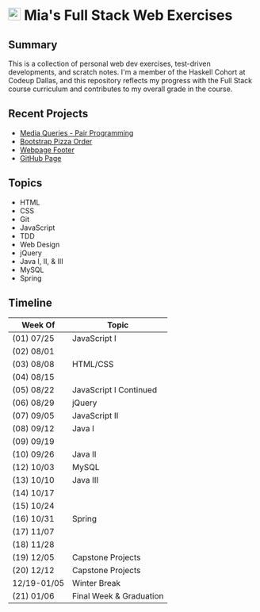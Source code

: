 # <img src="https://199lj33nqk3p88xz03dvn481-wpengine.netdna-ssl.com/wp-content/uploads/2021/06/webdev_icon.png" alt="codeup" width="25" height="25"/>  Mia's Full Stack Web Exercises

## Summary
This is a collection of personal web dev exercises, test-driven developments, and scratch notes. I'm a member of the Haskell Cohort at Codeup Dallas, and this repository reflects my progress with the Full Stack course curriculum and contributes to my overall grade in the course.

## Recent Projects
- [Media Queries - Pair Programming](https://htmlpreview.github.io/?https://github.com/Julian-Mia-media-queries-exercise/media-queries-exercise/blob/main/media-queries.html)
- [Bootstrap Pizza Order](https://htmlpreview.github.io/?https://github.com/miamija7/codeup-web-exercises/blob/main/02%20html-and-css/html/order-pizza.html)
- [Webpage Footer](https://htmlpreview.github.io/?https://github.com/miamija7/codeup-web-exercises/blob/main/02%20html-and-css/html/flexbox-footer.html)
- [GitHub Page](https://htmlpreview.github.io/?https://github.com/miamija7/codeup-web-exercises/blob/main/02%20html-and-css/html/github.html)

## Topics
- HTML
- CSS
- Git
- JavaScript
- TDD
- Web Design
- jQuery
- Java I, II, & III
- MySQL
- Spring


## Timeline

| Week Of    | Topic                      |
|------------|----------------------------|
| (01) 07/25 | JavaScript I               |
| (02) 08/01 |                            |
| (03) 08/08 | HTML/CSS                   |
| (04) 08/15 |                            |
| (05) 08/22 | JavaScript I Continued     |
| (06) 08/29 | jQuery                     |
| (07) 09/05 | JavaScript II              |
| (08) 09/12 | Java I                     |
| (09) 09/19 |                            |
| (10) 09/26 | Java II                    |
| (12) 10/03 | MySQL                      |
| (13) 10/10 | Java III                   |
| (14) 10/17 |                            |
| (15) 10/24 |                            |
| (16) 10/31 | Spring                     |
| (17) 11/07 |                            |
| (18) 11/28 |                            |
| (19) 12/05 | Capstone Projects          |
| (20) 12/12 | Capstone Projects          |
| 12/19-01/05| Winter Break               |
| (21) 01/06 | Final Week & Graduation    |
